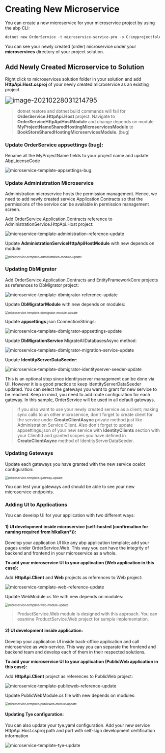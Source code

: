 # Creating New Microservice

You can create a new microservice for your microservice project by using the abp CLI:

```powershell
dotnet new OrderService -t microservice-service-pro -o C:\myprojectfolder
```

You can see your newly created (order) microservice under your **microservices** directory of your project solution.

## Add Newly Created Microservice to Solution

Right click to microservices solution folder in your solution and add **HttpApi.Host.csproj** of your newly created microservice as an existing project.

<img src="../../images/microservice-template-add-to-solution.png" alt="image-20210228031214795" style="zoom:150%;" />

> dotnet restore and dotnet build commands will fail for **OrderService.HttpApi.Host** project. Navigate to **OrderServiceHttpApiHostModule** and change depends on module **MyProjectNameSharedHostingMicroservicesModule** to **BookStoreSharedHostingMicroservicesModule**. (bug)

### Update OrderService appsettings (bug):

Rename all the MyProjectName fields to your project name and update AbpLicenseCode

![microservice-template-appsettings-bug](D:\Github\abp-commercial-docs\en\images\microservice-template-appsettings-bug.png)



### Update Administration Microservice

Administration microservice hosts the permission management. Hence, we need to add newly created service Application.Contracts so that the permissions of the service can be available in permission management screen.

Add OrderService.Application.Contracts reference to AdministrationService.HttpApi.Host project:

![microservice-template-administration-reference-update](../../images/microservice-template-administration-reference-update.png)

Update **AdministrationServiceHttpApiHostModule** with new depends on module:

<img src="../../images/microservice-template-administration-module-update.png" alt="microservice-template-administration-module-update" style="zoom:67%;" />

### Updating DbMigrator

Add OrderService.Application.Contracts and EntityFrameworkCore projects as references to DbMigrator project:

<img src="../../images/microservice-template-dbmigrator-reference-update.png" alt="microservice-template-dbmigrator-reference-update"  />

Update **DbMigratorModule** with new depends on modules:

<img src="../../images/microservice-template-dbmigrator-module-update.png" alt="microservice-template-dbmigrator-module-update" style="zoom:67%;" />

Update **appsettings**.json ConnectionStrings: 

![microservice-template-dbmigrator-appsettings-update](../../images/microservice-template-dbmigrator-appsettings-update.png)

Update **DbMigrationService** MigrateAllDatabasesAsync method: 

![microservice-template-dbmigrator-migration-service-update](../../images/microservice-template-dbmigrator-migration-service-update.PNG)



Update **IdentityServerDataSeeder**: 

![microservice-template-dbmigrator-identityserver-seeder-update](../../images/microservice-template-dbmigrator-identityserver-seeder-update.png)

This is an optional step since identityserver management can be done via UI. However it is a good practice to keep IdentityServerDataSeeder updated. You can select the gateways you want to grant for new service to be reached. Keep in mind, you need to add route configuration for each gateway. In this sample, OrderService will be used in all default gateways. 

> If you also want to use your newly created service as a client; making sync calls to an other microservice, don't forget to create client for the service under **CreateClientAsync** private method just like Administration Service Client. Also don't forget to update appsettings.json of your new  service with **IdentityClients** section with your ClientId and granted scopes you have defined in **CreateClientAsync** method of IdentityServerDataSeeder.

### Updating Gateways

Update each gateways you have granted with the new service ocelot configuration:

<img src="../../images/microservice-template-gateway-update.png" alt="microservice-template-gateway-update" style="zoom:67%;" />

You can test your gateways and should be able to see your new microservice endpoints.

### Adding UI to Applications

You can develop UI for your application with two different ways:

#### 1) UI development inside microservice (self-hosted (confirmation for naming required from hikalkan*)):

Develop your application UI like any abp application template; add your pages under OrderService.Web. This way you can have the integrity of backend and frontend in your microservice as a whole. 

**To add your microservice UI to your application (Web application in this case):**

Add **HttpApi.Client** and **Web** projects as references to Web project:

![microservice-template-web-reference-update](../../images/microservice-template-web-reference-update.png)

Update WebModule.cs file with new depends on modules:

<img src="../../images/microservice-template-web-module-update.png" alt="microservice-template-web-module-update" style="zoom:67%;" />

> ProductService.Web module is designed with this approach. You can examine ProductService.Web project for sample implementation.

#### 2) UI development inside application:

Develop your application UI inside back-office application and call microservice as web-service. This way you can separate the frontend and backend team and develop each of them in their respected solutions.

**To add your microservice UI to your application (PublicWeb application in this case):**

Add **HttpApi.Client** project as references to PublicWeb project:

![microservice-template-publicweb-reference-update](../../images/microservice-template-publicweb-reference-update.png)

Update PublicWebModule.cs file with new depends on modules:

<img src="../../images/microservice-template-publicweb-module-update.png" alt="microservice-template-publicweb-module-update" style="zoom:67%;" />

#### Updating Tye configuration:

You can also update your tye.yaml configuration. Add your new service HttpApi.Host.csproj path and port with self-sign development certification information

![microservice-template-tye-update](../../images/microservice-template-tye-update.png)

